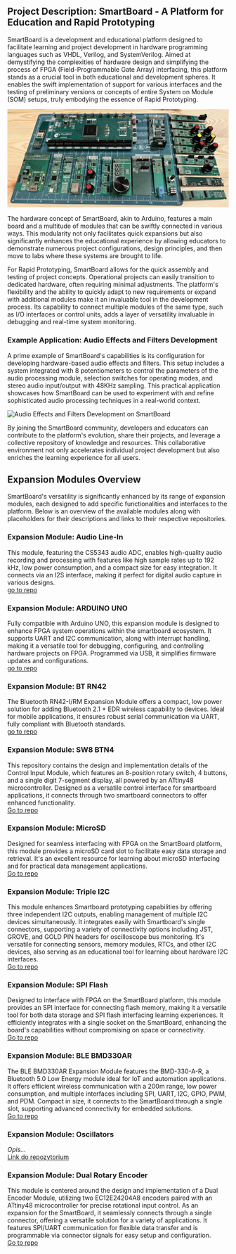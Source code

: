 ## Project Description: SmartBoard - A Platform for Education and Rapid Prototyping

SmartBoard is a development and educational platform designed to facilitate learning and project development in hardware programming languages such as VHDL, Verilog, and SystemVerilog. Aimed at demystifying the complexities of hardware design and simplifying the process of FPGA (Field-Programmable Gate Array) interfacing, this platform stands as a crucial tool in both educational and development spheres. It enables the swift implementation of support for various interfaces and the testing of preliminary versions or concepts of entire System on Module (SOM) setups, truly embodying the essence of Rapid Prototyping.

![Audio Effects and Filters Development on SmartBoard](profile/sb_v1_xp2_overview.jpg)

The hardware concept of SmartBoard, akin to Arduino, features a main board and a multitude of modules that can be swiftly connected in various ways. This modularity not only facilitates quick expansions but also significantly enhances the educational experience by allowing educators to demonstrate numerous project configurations, design principles, and then move to labs where these systems are brought to life.

For Rapid Prototyping, SmartBoard allows for the quick assembly and testing of project concepts. Operational projects can easily transition to dedicated hardware, often requiring minimal adjustments. The platform's flexibility and the ability to quickly adapt to new requirements or expand with additional modules make it an invaluable tool in the development process. Its capability to connect multiple modules of the same type, such as I/O interfaces or control units, adds a layer of versatility invaluable in debugging and real-time system monitoring.

### Example Application: Audio Effects and Filters Development

A prime example of SmartBoard's capabilities is its configuration for developing hardware-based audio effects and filters. This setup includes a system integrated with 8 potentiometers to control the parameters of the audio processing module, selection switches for operating modes, and stereo audio input/output with 48KHz sampling. This practical application showcases how SmartBoard can be used to experiment with and refine sophisticated audio processing techniques in a real-world context.


![Audio Effects and Filters Development on SmartBoard](SmartBoardV1/media/example_audio.png)

By joining the SmartBoard community, developers and educators can contribute to the platform's evolution, share their projects, and leverage a collective repository of knowledge and resources. This collaborative environment not only accelerates individual project development but also enriches the learning experience for all users.

## Expansion Modules Overview

SmartBoard's versatility is significantly enhanced by its range of expansion modules, each designed to add specific functionalities and interfaces to the platform. Below is an overview of the available modules along with placeholders for their descriptions and links to their respective repositories.

### Expansion Module: Audio Line-In
This module, featuring the CS5343 audio ADC, enables high-quality audio recording and processing with features like high sample rates up to 192 kHz, low power consumption, and a compact size for easy integration. It connects via an I2S interface, making it perfect for digital audio capture in various designs.  
[go to repo](https://github.com/SmartBoard-V1/expansion_module_audio_line_in)

### Expansion Module: ARDUINO UNO
Fully compatible with Arduino UNO, this expansion module is designed to enhance FPGA system operations within the smartboard ecosystem. It supports UART and I2C communication, along with interrupt handling, making it a versatile tool for debugging, configuring, and controlling hardware projects on FPGA. Programmed via USB, it simplifies firmware updates and configurations.  
[go to repo](https://github.com/SmartBoard-V1/expansion_module_ARDUINO_UNO)

### Expansion Module: BT RN42
The Bluetooth RN42-I/RM Expansion Module offers a compact, low power solution for adding Bluetooth 2.1 + EDR wireless capability to devices. Ideal for mobile applications, it ensures robust serial communication via UART, fully compliant with Bluetooth standards.  
[go to repo](https://github.com/SmartBoard-V1/expansion_module_BT_RN42)

### Expansion Module: SW8 BTN4
This repository contains the design and implementation details of the Control Input Module, which features an 8-position rotary switch, 4 buttons, and a single digit 7-segment display, all powered by an ATtiny48 microcontroller. Designed as a versatile control interface for smartboard applications, it connects through two smartboard connectors to offer enhanced functionality.  
[Go to repo](https://github.com/SmartBoard-V1/expansion_module_sw8_btn4)

### Expansion Module: MicroSD
Designed for seamless interfacing with FPGA on the SmartBoard platform, this module provides a microSD card slot to facilitate easy data storage and retrieval. It's an excellent resource for learning about microSD interfacing and for practical data management applications.  
[Go to repo](https://github.com/SmartBoard-V1/expansion_module__micoSD)

### Expansion Module: Triple I2C
This module enhances Smartboard prototyping capabilities by offering three independent I2C outputs, enabling management of multiple I2C devices simultaneously. It integrates easily with Smartboard's single connectors, supporting a variety of connectivity options including JST, GROVE, and GOLD PIN headers for oscilloscope bus monitoring. It's versatile for connecting sensors, memory modules, RTCs, and other I2C devices, also serving as an educational tool for learning about hardware I2C interfaces.  
[Go to repo](https://github.com/SmartBoard-V1/expansion_module_triple_I2C)

### Expansion Module: SPI Flash
Designed to interface with FPGA on the SmartBoard platform, this module provides an SPI interface for connecting flash memory, making it a versatile tool for both data storage and SPI flash interfacing learning experiences. It efficiently integrates with a single socket on the SmartBoard, enhancing the board's capabilities without compromising on space or connectivity.  
[Go to repo](https://github.com/SmartBoard-V1/expansion_module_spi_flash)

### Expansion Module: BLE BMD330AR
The BLE BMD330AR Expansion Module features the BMD-330-A-R, a Bluetooth 5.0 Low Energy module ideal for IoT and automation applications. It offers efficient wireless communication with a 200m range, low power consumption, and multiple interfaces including SPI, UART, I2C, GPIO, PWM, and PDM. Compact in size, it connects to the SmartBoard through a single slot, supporting advanced connectivity for embedded solutions.  
[Go to repo](https://github.com/SmartBoard-V1/expansion_module_BLE_BMD330AR)


### Expansion Module: Oscillators
*Opis...*  
[Link do repozytorium](#)

### Expansion Module: Dual Rotary Encoder
This module is centered around the design and implementation of a Dual Encoder Module, utilizing two EC12E24204A8 encoders paired with an ATtiny48 microcontroller for precise rotational input control. As an expansion for the SmartBoard, it seamlessly connects through a single connector, offering a versatile solution for a variety of applications. It features SPI/UART communication for flexible data transfer and is programmable via connector signals for easy setup and configuration.  
[Go to repo](https://github.com/SmartBoard-V1/expansion_module_dual_rotary_encoder)

